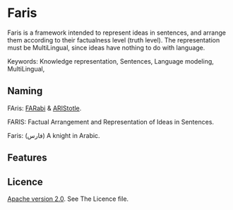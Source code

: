 # Faris
Faris is a framework intended to represent ideas in sentences, and arrange them according to their factualness level (truth level).
The representation must be MultiLingual, since ideas have nothing to do with language.

Keywords:
Knowledge representation, Sentences, Language modeling, MultiLingual,

## Naming

FAris: [FARabi](http://en.wikipedia.org/wiki/Al-Farabi) & [ARIStotle](http://en.wikipedia.org/wiki/Aristotle).

FARIS: Factual Arrangement and Representation of Ideas in Sentences.

Faris: (فارس) A knight in Arabic.

## Features

## Licence

[Apache version 2.0](https://www.apache.org/licenses/LICENSE-2.0.html). See The Licence file.
